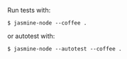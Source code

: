 Run tests with:

```
$ jasmine-node --coffee .
```

or autotest with:


```
$ jasmine-node --autotest --coffee .
```
